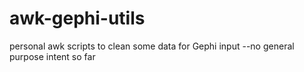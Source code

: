 awk-gephi-utils
===============

personal awk scripts to clean some data for Gephi input --no general purpose intent so far
